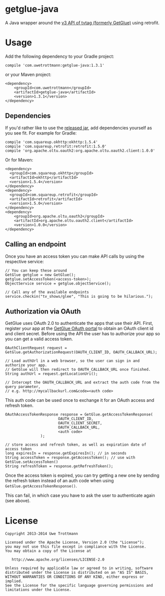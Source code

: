 getglue-java
============

A Java wrapper around the [v3 API of tvtag (formerly GetGlue)][1] using retrofit.

Usage
=====
Add the following dependency to your Gradle project:
```
compile 'com.uwetrottmann:getglue-java:1.3.1'
```

or your Maven project:
```
<dependency>
    <groupId>com.uwetrottmann</groupId>
    <artifactId>getglue-java</artifactId>
    <version>1.3.1</version>
</dependency>
```

Dependencies
------------

If you'd rather like to use the [released jar][3], add dependencies yourself as you see fit.
For example for Gradle:
```
compile 'com.squareup.okhttp:okhttp:1.5.4'
compile 'com.squareup.retrofit:retrofit:1.5.0'
compile 'org.apache.oltu.oauth2:org.apache.oltu.oauth2.client:1.0.0'
```

Or for Maven:
```
<dependency>
  <groupId>com.squareup.okhttp</groupId>
  <artifactId>okhttp</artifactId>
  <version>1.5.4</version>
</dependency>
<dependency>
  <groupId>com.squareup.retrofit</groupId>
  <artifactId>retrofit</artifactId>
  <version>1.5.0</version>
</dependency>
<dependency>
    <groupId>org.apache.oltu.oauth2</groupId>
    <artifactId>org.apache.oltu.oauth2.client</artifactId>
    <version>1.0.0</version>
</dependency>
```

Calling an endpoint
-------------------
Once you have an access token you can make API calls by using the respective service:
```
// You can keep these around
GetGlue getglue = new GetGlue();
getglue.setAccessToken(<access-token>);
ObjectService service = getglue.objectService();

// Call any of the available endpoints
service.checkin("tv_shows/glee", "This is going to be hilarious.");
```

Authorization via OAuth
-----------------------
GetGlue uses OAuth 2.0 to authenticate the apps that use their API.
First, register your app at the [GetGlue OAuth portal][2] to obtain an OAuth client id and client secret.
Before using the API the user has to authorize your app so you can get a valid access token.
```
OAuthClientRequest request = GetGlue.getAuthorizationRequest(OAUTH_CLIENT_ID, OAUTH_CALLBACK_URL);

// Load authUrl in a web browser, so the user can sign in and authorize your app.
// GetGlue will then redirect to OAUTH_CALLBACK_URL once finished.
String authUrl = request.getLocationUri();

// Intercept the OAUTH_CALLBACK_URL and extract the auth code from the query parameter,
// e.g. http://mycallbackurl.com&code=<auth code>
```

This auth code can be used once to exchange it for an OAuth access and refresh token.
```
OAuthAccessTokenResponse response = GetGlue.getAccessTokenResponse(
                        OAUTH_CLIENT_ID,
                        OAUTH_CLIENT_SECRET,
                        OAUTH_CALLBACK_URL,
                        <auth code>
                );

// store access and refresh token, as well as expiration date of access token
long expiresIn = response.getExpiresIn(); // in seconds
String accessToken = response.getAccessToken(); // use with GetGlue.setAccessToken()
String refreshToken = response.getRefreshToken();
```

Once the access token is expired, you can try getting a new one by sending the refresh token instead
of an auth code when using `GetGlue.getAccessTokenResponse()`.

This can fail, in which case you have to ask the user to authenticate again (see above).

License
=======

    Copyright 2013-2014 Uwe Trottmann

    Licensed under the Apache License, Version 2.0 (the "License");
    you may not use this file except in compliance with the License.
    You may obtain a copy of the License at

       http://www.apache.org/licenses/LICENSE-2.0

    Unless required by applicable law or agreed to in writing, software
    distributed under the License is distributed on an "AS IS" BASIS,
    WITHOUT WARRANTIES OR CONDITIONS OF ANY KIND, either express or implied.
    See the License for the specific language governing permissions and
    limitations under the License.



 [1]: http://developer.getglue.com
 [2]: https://api.getglue.com/oauth2/
 [3]: https://github.com/UweTrottmann/getglue-java/releases
